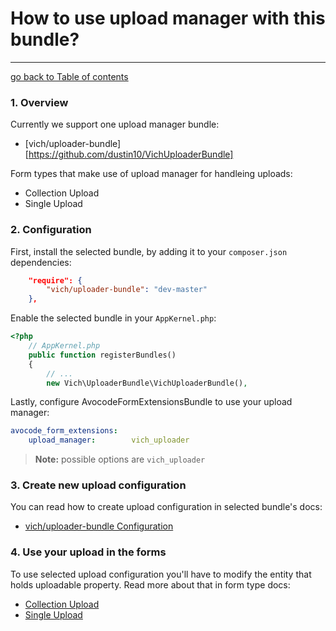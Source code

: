 # How to use upload manager with this bundle?
------------------------------------------------

[go back to Table of contents][back-to-index]

[back-to-index]: https://github.com/avocode/FormExtensions/blob/master/Resources/doc/documentation.md

### 1. Overview

Currently we support one upload manager bundle:

* [vich/uploader-bundle][https://github.com/dustin10/VichUploaderBundle]

Form types that make use of upload manager for handleing uploads:

* Collection Upload
* Single Upload

### 2. Configuration

First, install the selected bundle, by adding it to your `composer.json` dependencies:

```json
    "require": {
        "vich/uploader-bundle": "dev-master"
    },
```

Enable the selected bundle in your `AppKernel.php`:

```php
<?php
    // AppKernel.php
    public function registerBundles()
    {
        // ...
        new Vich\UploaderBundle\VichUploaderBundle(),
```

Lastly, configure AvocodeFormExtensionsBundle to use your upload manager:

```yaml
avocode_form_extensions:
    upload_manager:        vich_uploader
```

> **Note:** possible options are `vich_uploader`

### 3. Create new upload configuration

You can read how to create upload configuration in selected bundle's docs:

* [vich/uploader-bundle Configuration](https://github.com/dustin10/VichUploaderBundle/blob/master/Resources/doc/index.md#configuration)

### 4. Use your upload in the forms

To use selected upload configuration you'll have to modify the entity that holds 
uploadable property. Read more about that in form type docs:

* [Collection Upload](https://github.com/avocode/FormExtensions/blob/master/Resources/doc/collection-upload/overview.md)
* [Single Upload](https://github.com/avocode/FormExtensions/blob/master/Resources/doc/single-upload/overview.md)